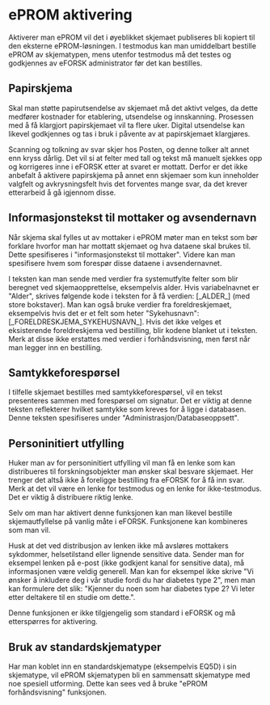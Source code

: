 # ePROM aktivering

Aktiverer man ePROM vil det i øyeblikket skjemaet publiseres bli kopiert til den eksterne ePROM-løsningen.
I testmodus kan man umiddelbart bestille ePROM av skjematypen, mens utenfor testmodus må det testes og godkjennes 
av eFORSK administrator før det kan bestilles.

## Papirskjema

Skal man støtte papirutsendelse av skjemaet må det aktivt velges, da dette medfører kostnader for etablering, utsendelse og innskanning. Prosessen med å få klargjort papirskjemaet vil ta flere uker. Digital utsendelse kan likevel godkjennes og tas i bruk i påvente av at papirskjemaet klargjøres.

Scanning og tolkning av svar skjer hos Posten, og denne tolker alt annet enn kryss dårlig. Det vil si at felter med tall og tekst må manuelt sjekkes opp og korrigeres inne i eFORSK etter at svaret er mottatt. Derfor er det ikke anbefalt å aktivere papirskjema på annet enn skjemaer som kun inneholder valgfelt og avkrysningsfelt hvis det forventes mange svar, da det krever etterarbeid å gå igjennom disse. 

## Informasjonstekst til mottaker og avsendernavn

Når skjema skal fylles ut av mottaker i ePROM møter man en tekst som bør forklare hvorfor man har mottatt skjemaet
og hva dataene skal brukes til. Dette spesifiseres i "informasjonstekst til mottaker". Videre kan man spesifisere hvem 
som forespør disse dataene i avsendernavnet.

I teksten kan man sende med verdier fra systemutfylte felter som blir beregnet ved skjemaopprettelse, eksempelvis alder. Hvis variabelnavnet er "Alder", skrives følgende kode i teksten for å få verdien:  [\_ALDER\_]  (med store bokstaver). Man kan også bruke verdier fra foreldreskjemaet, eksempelvis hvis det er et felt som heter "Sykehusnavn": [\_FORELDRESKJEMA\_SYKEHUSNAVN\_]. Hvis det ikke velges et eksisterende foreldreskjema ved bestilling, blir kodene blanket ut i teksten. Merk at disse ikke erstattes med verdier i forhåndsvisning, men først når man legger inn en bestilling.

## Samtykkeforespørsel

I tilfelle skjemaet bestilles med samtykkeforespørsel, vil en tekst presenteres sammen med forespørsel om signatur. 
Det er viktig at denne teksten reflekterer hvilket samtykke som kreves for å ligge i databasen.
Denne teksten spesifiseres under "Administrasjon/Databaseoppsett".

## Personinitiert utfylling

Huker man av for personinitiert utfylling vil man få en lenke som kan distribueres til forskningsobjekter man ønsker skal besvare skjemaet.
Her trenger det altså ikke å foreligge bestilling fra eFORSK for å få inn svar. Merk at det vil være en lenke for testmodus og en lenke for ikke-testmodus. Det er viktig å distribuere riktig lenke.

Selv om man har aktivert denne funksjonen kan man likevel bestille skjemautfyllelse på vanlig måte i eFORSK. Funksjonene kan kombineres som man vil.

Husk at det ved distribusjon av lenken ikke må avsløres mottakers sykdommer, helsetilstand eller lignende sensitive data. Sender man for eksempel lenken på e-post (ikke godkjent kanal for sensitive data), må informasjonen være veldig generell. Man kan for eksempel ikke skrive "Vi ønsker å inkludere deg i vår studie fordi du har diabetes type 2", men man kan formulere det slik: "Kjenner du noen som har diabetes type 2? Vi leter etter deltakere til en studie om dette.".

Denne funksjonen er ikke tilgjengelig som standard i eFORSK og må etterspørres for aktivering.

## Bruk av standardskjematyper

Har man koblet inn en standardskjematype (eksempelvis EQ5D) i sin skjematype, vil ePROM skjematypen bli en sammensatt skjematype med noe spesiell utforming. Dette kan sees ved å bruke "ePROM forhåndsvisning" funksjonen.

